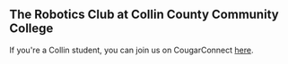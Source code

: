 ## The Robotics Club at Collin County Community College

If you're a Collin student, you can join us on CougarConnect [here](https://collin.campuslabs.com/engage/organization/collin-robotics-club).
